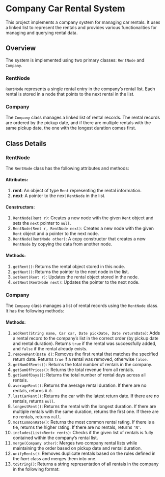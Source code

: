 # Company Car Rental System

This project implements a company system for managing car rentals. It uses a linked list to represent the rentals and provides various functionalities for managing and querying rental data.

## Overview

The system is implemented using two primary classes: `RentNode` and `Company`.

### RentNode
`RentNode` represents a single rental entry in the company’s rental list. Each rental is stored in a node that points to the next rental in the list.

### Company
The `Company` class manages a linked list of rental records. The rental records are ordered by the pickup date, and if there are multiple rentals with the same pickup date, the one with the longest duration comes first.

## Class Details

### RentNode

The `RentNode` class has the following attributes and methods:

#### Attributes:
1. **rent**: An object of type `Rent` representing the rental information.
2. **next**: A pointer to the next `RentNode` in the list.

#### Constructors:
1. `RentNode(Rent r)`: Creates a new node with the given `Rent` object and sets the `next` pointer to `null`.
2. `RentNode(Rent r, RentNode next)`: Creates a new node with the given `Rent` object and a pointer to the next node.
3. `RentNode(RentNode other)`: A copy constructor that creates a new `RentNode` by copying the data from another node.

#### Methods:
1. `getRent()`: Returns the rental object stored in this node.
2. `getNext()`: Returns the pointer to the next node in the list.
3. `setRent(Rent r)`: Updates the rental object stored in the node.
4. `setNext(RentNode next)`: Updates the pointer to the next node.

### Company

The `Company` class manages a list of rental records using the `RentNode` class. It has the following methods:

#### Methods:
1. `addRent(String name, Car car, Date pickDate, Date returnDate)`: Adds a rental record to the company’s list in the correct order (by pickup date and rental duration). Returns `true` if the rental was successfully added, and `false` if the rental already exists.
2. `removeRent(Date d)`: Removes the first rental that matches the specified return date. Returns `true` if a rental was removed, otherwise `false`.
3. `getNumOfRents()`: Returns the total number of rentals in the company.
4. `getSumOfPrices()`: Returns the total revenue from all rentals.
5. `getSumOfDays()`: Returns the total number of rental days across all rentals.
6. `averageRent()`: Returns the average rental duration. If there are no rentals, returns `0.0`.
7. `lastCarRent()`: Returns the car with the latest return date. If there are no rentals, returns `null`.
8. `longestRent()`: Returns the rental with the longest duration. If there are multiple rentals with the same duration, returns the first one. If there are no rentals, returns `null`.
9. `mostCommonRate()`: Returns the most common rental rating. If there is a tie, returns the higher rating. If there are no rentals, returns `'N'`.
10. `includes(List<Rent> rents)`: Checks if the given list of rentals is fully contained within the company’s rental list.
11. `merge(Company other)`: Merges two company rental lists while maintaining the order based on pickup date and rental duration.
12. `unifyRents()`: Removes duplicate rentals based on the rules defined in the `Rent` class and merges them into one.
13. `toString()`: Returns a string representation of all rentals in the company in the following format:

